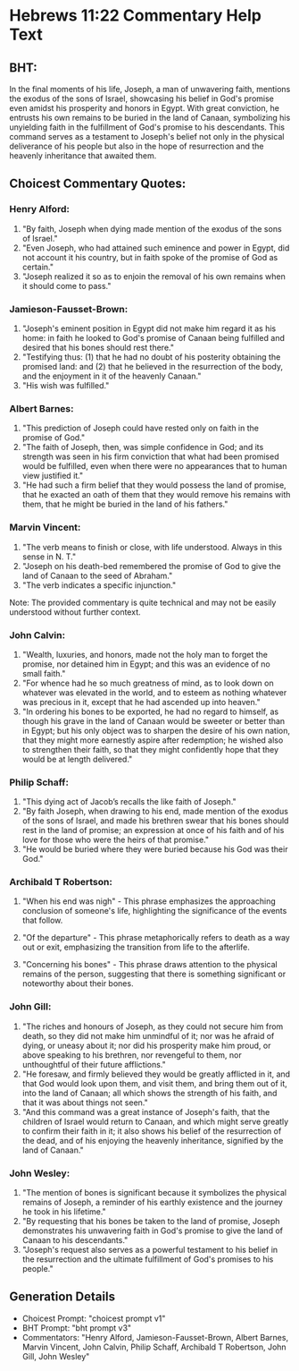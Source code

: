 # Hebrews 11:22 Commentary Help Text

## BHT:
In the final moments of his life, Joseph, a man of unwavering faith, mentions the exodus of the sons of Israel, showcasing his belief in God's promise even amidst his prosperity and honors in Egypt. With great conviction, he entrusts his own remains to be buried in the land of Canaan, symbolizing his unyielding faith in the fulfillment of God's promise to his descendants. This command serves as a testament to Joseph's belief not only in the physical deliverance of his people but also in the hope of resurrection and the heavenly inheritance that awaited them.

## Choicest Commentary Quotes:
### Henry Alford:
1. "By faith, Joseph when dying made mention of the exodus of the sons of Israel." 
2. "Even Joseph, who had attained such eminence and power in Egypt, did not account it his country, but in faith spoke of the promise of God as certain."
3. "Joseph realized it so as to enjoin the removal of his own remains when it should come to pass."

### Jamieson-Fausset-Brown:
1. "Joseph's eminent position in Egypt did not make him regard it as his home: in faith he looked to God's promise of Canaan being fulfilled and desired that his bones should rest there." 
2. "Testifying thus: (1) that he had no doubt of his posterity obtaining the promised land: and (2) that he believed in the resurrection of the body, and the enjoyment in it of the heavenly Canaan." 
3. "His wish was fulfilled."

### Albert Barnes:
1. "This prediction of Joseph could have rested only on faith in the promise of God."
2. "The faith of Joseph, then, was simple confidence in God; and its strength was seen in his firm conviction that what had been promised would be fulfilled, even when there were no appearances that to human view justified it."
3. "He had such a firm belief that they would possess the land of promise, that he exacted an oath of them that they would remove his remains with them, that he might be buried in the land of his fathers."

### Marvin Vincent:
1. "The verb means to finish or close, with life understood. Always in this sense in N. T."
2. "Joseph on his death-bed remembered the promise of God to give the land of Canaan to the seed of Abraham."
3. "The verb indicates a specific injunction."

Note: The provided commentary is quite technical and may not be easily understood without further context.

### John Calvin:
1. "Wealth, luxuries, and honors, made not the holy man to forget the promise, nor detained him in Egypt; and this was an evidence of no small faith."
2. "For whence had he so much greatness of mind, as to look down on whatever was elevated in the world, and to esteem as nothing whatever was precious in it, except that he had ascended up into heaven."
3. "In ordering his bones to be exported, he had no regard to himself, as though his grave in the land of Canaan would be sweeter or better than in Egypt; but his only object was to sharpen the desire of his own nation, that they might more earnestly aspire after redemption; he wished also to strengthen their faith, so that they might confidently hope that they would be at length delivered."

### Philip Schaff:
1. "This dying act of Jacob’s recalls the like faith of Joseph."
2. "By faith Joseph, when drawing to his end, made mention of the exodus of the sons of Israel, and made his brethren swear that his bones should rest in the land of promise; an expression at once of his faith and of his love for those who were the heirs of that promise."
3. "He would be buried where they were buried because his God was their God."

### Archibald T Robertson:
1. "When his end was nigh" - This phrase emphasizes the approaching conclusion of someone's life, highlighting the significance of the events that follow.

2. "Of the departure" - This phrase metaphorically refers to death as a way out or exit, emphasizing the transition from life to the afterlife.

3. "Concerning his bones" - This phrase draws attention to the physical remains of the person, suggesting that there is something significant or noteworthy about their bones.

### John Gill:
1. "The riches and honours of Joseph, as they could not secure him from death, so they did not make him unmindful of it; nor was he afraid of dying, or uneasy about it; nor did his prosperity make him proud, or above speaking to his brethren, nor revengeful to them, nor unthoughtful of their future afflictions." 
2. "He foresaw, and firmly believed they would be greatly afflicted in it, and that God would look upon them, and visit them, and bring them out of it, into the land of Canaan; all which shows the strength of his faith, and that it was about things not seen."
3. "And this command was a great instance of Joseph's faith, that the children of Israel would return to Canaan, and which might serve greatly to confirm their faith in it; it also shows his belief of the resurrection of the dead, and of his enjoying the heavenly inheritance, signified by the land of Canaan."

### John Wesley:
1. "The mention of bones is significant because it symbolizes the physical remains of Joseph, a reminder of his earthly existence and the journey he took in his lifetime."
2. "By requesting that his bones be taken to the land of promise, Joseph demonstrates his unwavering faith in God's promise to give the land of Canaan to his descendants."
3. "Joseph's request also serves as a powerful testament to his belief in the resurrection and the ultimate fulfillment of God's promises to his people."


## Generation Details
- Choicest Prompt: "choicest prompt v1"
- BHT Prompt: "bht prompt v3"
- Commentators: "Henry Alford, Jamieson-Fausset-Brown, Albert Barnes, Marvin Vincent, John Calvin, Philip Schaff, Archibald T Robertson, John Gill, John Wesley"
